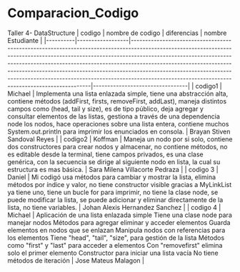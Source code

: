 # Comparacion_Codigo
Taller 4- DataStructure
| codigo   | nombre de codigo | diferencias                                                                                                                                                                                                                                                                                                                                                                                                                                                          | nombre Estudiante               |
|----------|------------------|----------------------------------------------------------------------------------------------------------------------------------------------------------------------------------------------------------------------------------------------------------------------------------------------------------------------------------------------------------------------------------------------------------------------------------------------------------------------|---------------------------------|
| codigo1  | Michael          | Implementa una lista enlazada simple, tiene una abstracción alta,  contiene métodos (addFirst, firsts, removeFirst, addLast), maneja distintos campos como (head, tail y size),  es de tipo público, deja agregar y consultar elementos de las listas,  gestiona a través de una dependencia node los nodos, hace operaciones sobre una lista entera,  contiene muchos System.out.println para imprimir los enunciados en consola.                                   | Brayan Stiven  Sandoval Reyes   |
| codigo2  | Koffman          | Maneja un nodo por si solo, contiene dos constructores para crear nodos y almacenar, no contiene métodos, no es editable desde la terminal, tiene campos privados,  es una clase genérica<E>, con la secuencia se dirige al siguiente nodo en lista, la cual su estructura es mas básica.                                                                                                                                                                            | Sara Milena  Villacorte Pedraza |
| codigo 3 | Daniel           | Mi codigó usa métodos para cambiar y mostrar la lista, elimina métodos por índice y valor, no tiene constructor visible gracias a MyLinkList ya tiene uno,  tiene un bucle for para imprimir, no tiene la clase node, se puede modificar la lista, se puede adicionar y eliminar directamente de la lista, no tiene variables.                                                                                                                                       | Johan Alexis  Hernandez Sanchez |
| codigo 4 | Michael          | Aplicación de una lista enlazada simple Tiene una clase node para manejar nodos Métodos para agregar eliminar y acceder elementos  Guarda elementos en nodos que se enlazan Manipula nodos con referencias para los elementos Tiene "head", "tail", "size", para gestión de la lista Métodos como "first" y "last" para acceder a elementos Con "removefirst" elimina solo el primer elemento Constructor para iniciar una lista vacía No tiene métodos de iteración | Jose Mateus Malagon             |
